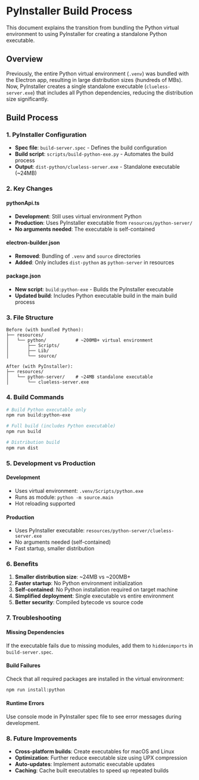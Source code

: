 # PyInstaller Build Process

This document explains the transition from bundling the Python virtual environment to using PyInstaller for creating a standalone Python executable.

## Overview

Previously, the entire Python virtual environment (`.venv`) was bundled with the Electron app, resulting in large distribution sizes (hundreds of MBs). Now, PyInstaller creates a single standalone executable (`clueless-server.exe`) that includes all Python dependencies, reducing the distribution size significantly.

## Build Process

### 1. PyInstaller Configuration

- **Spec file**: `build-server.spec` - Defines the build configuration
- **Build script**: `scripts/build-python-exe.py` - Automates the build process
- **Output**: `dist-python/clueless-server.exe` - Standalone executable (~24MB)

### 2. Key Changes

#### pythonApi.ts
- **Development**: Still uses virtual environment Python
- **Production**: Uses PyInstaller executable from `resources/python-server/`
- **No arguments needed**: The executable is self-contained

#### electron-builder.json
- **Removed**: Bundling of `.venv` and `source` directories
- **Added**: Only includes `dist-python` as `python-server` in resources

#### package.json
- **New script**: `build:python-exe` - Builds the PyInstaller executable
- **Updated build**: Includes Python executable build in the main build process

### 3. File Structure

```
Before (with bundled Python):
├── resources/
│   └── python/           # ~200MB+ virtual environment
│       ├── Scripts/
│       ├── Lib/
│       └── source/

After (with PyInstaller):
├── resources/
│   └── python-server/    # ~24MB standalone executable
│       └── clueless-server.exe
```

### 4. Build Commands

```bash
# Build Python executable only
npm run build:python-exe

# Full build (includes Python executable)
npm run build

# Distribution build
npm run dist
```

### 5. Development vs Production

#### Development
- Uses virtual environment: `.venv/Scripts/python.exe`
- Runs as module: `python -m source.main`
- Hot reloading supported

#### Production
- Uses PyInstaller executable: `resources/python-server/clueless-server.exe`
- No arguments needed (self-contained)
- Fast startup, smaller distribution

### 6. Benefits

1. **Smaller distribution size**: ~24MB vs ~200MB+
2. **Faster startup**: No Python environment initialization
3. **Self-contained**: No Python installation required on target machine
4. **Simplified deployment**: Single executable vs entire environment
5. **Better security**: Compiled bytecode vs source code

### 7. Troubleshooting

#### Missing Dependencies
If the executable fails due to missing modules, add them to `hiddenimports` in `build-server.spec`.

#### Build Failures
Check that all required packages are installed in the virtual environment:
```bash
npm run install:python
```

#### Runtime Errors
Use console mode in PyInstaller spec file to see error messages during development.

### 8. Future Improvements

- **Cross-platform builds**: Create executables for macOS and Linux
- **Optimization**: Further reduce executable size using UPX compression
- **Auto-updates**: Implement automatic executable updates
- **Caching**: Cache built executables to speed up repeated builds
